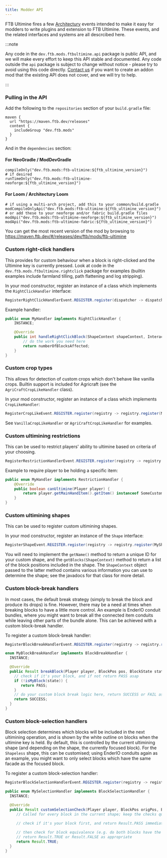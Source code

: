 ```yaml
---
title: Modder API
---
```


FTB Ultimine fires a few [Architectury](https://www.curseforge.com/minecraft/mc-mods/architectury-api) events intended to make it easy for modders to write plugins and extension to FTB Ultimine. These events, and the related interfaces and systems are all descrcibed here.

:::note

Any code in the `dev.ftb.mods.ftbultimine.api` package is public API, and we will make every effort to keep this API stable and documented. Any code outside the `api` package is subject to change without notice - please try to avoid using this code directly. [Contact us](https://go.ftb.team/support-mod-issues) if you want to create an addon mod that the existing API does not cover, and we will try to help.

:::

### Pulling in the API

Add the following to the `repositories` section of your `build.gradle` file:

```
maven {
  url "https://maven.ftb.dev/releases"
  content {
    includeGroup "dev.ftb.mods"
  }
}
```

And in the `dependencies` section:

#### For NeoGradle / ModDevGradle
```
compileOnly("dev.ftb.mods:ftb-ultimine:${ftb_ultimine_version}")
# if desired
runTimeOnly("dev.ftb.mods:ftb-ultimine-neoforge:${ftb_ultimine_version}")
```

#### For Loom / Architectury Loom
```
# if using a multi-arch project, add this to your common/build.gradle
modCompileOnlyApi("dev.ftb.mods:ftb-ultimine:${ftb_ultimine_version}")
# or add these to your neoforge and/or fabric build.gradle files
modApi("dev.ftb.mods:ftb-ultimine-neoforge:${ftb_ultimine_version}")
modApi("dev.ftb.mods:ftb-ultimine-fabric:${ftb_ultimine_version}")
```

You can get the most recent version of the mod by browsing to https://maven.ftb.dev/#/releases/dev/ftb/mods/ftb-ultimine

### Custom right-click handlers

This provides for custom behaviour when a block is right-clicked and the Ultimine key is currently pressed. Look at code in the `dev.ftb.mods.ftbultimine.rightclick` package for examples (builtin examples include farmland tilling, path flattening and log stripping).

In your mod constructor, register an instance of a class which implements the `RightClickHandler` interface:
```java
RegisterRightClickHandlerEvent.REGISTER.register(dispatcher -> dispatcher.registerHandler(MyHandler.INSTANCE));
```

Example handler:
```java
public enum MyHandler implements RightClickHandler {
    INSTANCE;

    @Override
    public int handleRightClickBlock(ShapeContext shapeContext, InteractionHand hand, Collection<BlockPos> positions) {
        // do the work you need here
        return numberOfBlocksAffected;
    }
}
```

### Custom crop types

This allows for detection of custom crops which don't behave like vanilla crops. Builtin support is included for Agricraft (see the `AgriCraftCropLikeHandler` class).

In your mod constructor, register an instance of a class which implements `CropLikeHandler`:

```java
RegisterCropLikeEvent.REGISTER.register(registry -> registry.register(MyHandler.INSTANCE));
```

See `VanillaCropLikeHandler` or `AgriCraftCropLikeHandler` for examples.

### Custom ultimining restrictions

This can be used to restrict players' ability to ultimine based on criteria of your choosing.

```java
RegisterRestrictionHandlerEvent.REGISTER.register(registry -> registry.register(MyHandler.INSTANCE));
```

Example to require player to be holding a specific item:
```java
public enum MyHandler implements RestrictionHandler {
    @Override
    public boolean canUltimine(Player player) {
        return player.getMainHandItem().getItem() instanceof SomeCustomItem;
    }
}
```

### Custom ultimining shapes

This can be used to register custom ultimining shapes.

In your mod constructor, register an instance of the `Shape` interface:

```java
RegisterShapeEvent.REGISTER.register(registry -> registry.register(MyShape.INSTANCE));
```

You will need to implement the `getName()` method to return a unique ID for your custom shape, and the `getBlocks(ShapeContext)` method to return a list of the block positions included in the shape. The `ShapeContext` object passed to the latter method contains various information you can use to determine the shape; see the javadocs for that class for more detail.

### Custom block-break handlers

In most cases, the default break strategy (simply to break the block and produce its drops) is fine. However, there may be a need at times when breaking blocks to have a little more control. An example is EnderIO conduit bundles, where you might want to break all the connected item conduits while leaving other parts of the bundle alone. This can be achieved with a custom block-break handler.

To register a custom block-break handler:

```java
RegisterBlockBreakHandlerEvent.REGISTER.register(registry -> registry.register(MyBlockBreakHandler.INSTANCE));
```

```java
enum MyBlockBreakHandler implements BlockBreakHandler {
  INSTANCE;

  @Override
  public Result breakBlock(Player player, BlockPos pos, BlockState state, Shape shape, BlockHitResult hitResult) {
    // check if it's your block, and if not return PASS asap
    if (!isMyBlock(state)) {
       return PASS;
    }
    // do your custom block break logic here, return SUCCESS or FAIL as appopriate
    return SUCCESS;
  }
}
```

### Custom block-selection handlers

Block selection determines which blocks will be included in the next ultimining operation, and is shown by the white outline on blocks when the ultimine key is held. By default, this is controlled by the current ultimining shape (and depending on the shape, the currently focused block). For the `Shapeless` shape, this can be customised; using EnderIO conduits again as an example, you might want to only select blocks which have the same facade as the focused block.

To register a custom block-selection handler:

```java
RegisterBlockSelectionHandlerEvent.REGISTER.register(registry -> registry.register(MySelectionHandler.INSTANCE));
```

```java
public enum MySelectionHandler implements BlockSelectionHandler {
  INSTANCE;

  @Override
  public Result customSelectionCheck(Player player, BlockPos origPos, BlockPos pos, BlockState origState, BlockState state) {
     // Called for every block in the current shape; keep the checks quick and efficient!
      
     // check if it's your block first, and return Result.PASS immediately if it's not

     // then check for block equivalence (e.g. do both blocks have the same facade?)
     // return Result.TRUE or Result.FALSE as appropriate
     return Result.TRUE;
  }
}
```
